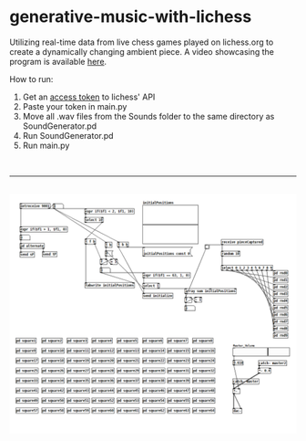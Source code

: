 # generative-music-with-lichess
Utilizing real-time data from live chess games played on lichess.org to create a dynamically changing ambient piece. A video showcasing the program is available [here](https://www.youtube.com/watch?v=uGvOv52476M).

How to run:

1. Get an [access token](https://www.lichess.org/account/oauth/token/) to lichess' API
2. Paste your token in main.py
3. Move all .wav files from the Sounds folder to the same directory as SoundGenerator.pd
5. Run SoundGenerator.pd
6. Run main.py
   
<br>

---

<br>

<img src="https://github.com/Eeelis/generative-music-with-lichess/blob/main/Images/SoundGenerator.png" width=800>
